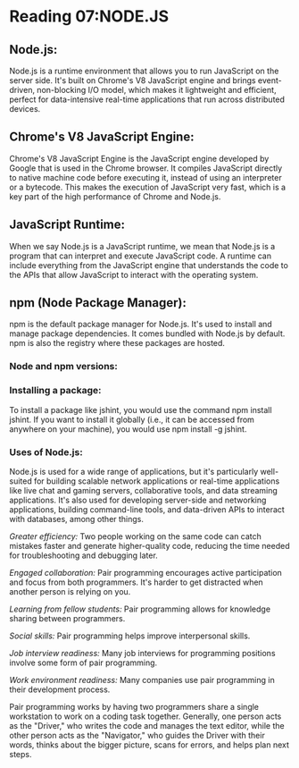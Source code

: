# Reading 07:NODE.JS

## Node.js: 

Node.js is a runtime environment that allows you to run JavaScript on the server side. It's built on Chrome's V8 JavaScript engine and brings event-driven, non-blocking I/O model, which makes it lightweight and efficient, perfect for data-intensive real-time applications that run across distributed devices.

## Chrome's V8 JavaScript Engine:

Chrome's V8 JavaScript Engine is the JavaScript engine developed by Google that is used in the Chrome browser. It compiles JavaScript directly to native machine code before executing it, instead of using an interpreter or a bytecode. This makes the execution of JavaScript very fast, which is a key part of the high performance of Chrome and Node.js.

## JavaScript Runtime:

When we say Node.js is a JavaScript runtime, we mean that Node.js is a program that can interpret and execute JavaScript code. A runtime can include everything from the JavaScript engine that understands the code to the APIs that allow JavaScript to interact with the operating system.

## npm (Node Package Manager):

npm is the default package manager for Node.js. It's used to install and manage package dependencies. It comes bundled with Node.js by default. npm is also the registry where these packages are hosted.

### Node and npm versions:

### Installing a package:

To install a package like jshint, you would use the command npm install jshint. If you want to install it globally (i.e., it can be accessed from anywhere on your machine), you would use npm install -g jshint.

### Uses of Node.js:

 Node.js is used for a wide range of applications, but it's particularly well-suited for building scalable network applications or real-time applications like live chat and gaming servers, collaborative tools, and data streaming applications. It's also used for developing server-side and networking applications, building command-line tools, and data-driven APIs to interact with databases, among other things.

*Greater efficiency:* Two people working on the same code can catch mistakes faster and generate higher-quality code, reducing the time needed for troubleshooting and debugging later.

*Engaged collaboration:* Pair programming encourages active participation and focus from both programmers. It's harder to get distracted when another person is relying on you.

*Learning from fellow students:* Pair programming allows for knowledge sharing between programmers. 

*Social skills:* Pair programming helps improve interpersonal skills. 

*Job interview readiness:* Many job interviews for programming positions involve some form of pair programming.

*Work environment readiness:* Many companies use pair programming in their development process. 

Pair programming works by having two programmers share a single workstation to work on a coding task together. Generally, one person acts as the "Driver," who writes the code and manages the text editor, while the other person acts as the "Navigator," who guides the Driver with their words, thinks about the bigger picture, scans for errors, and helps plan next steps.